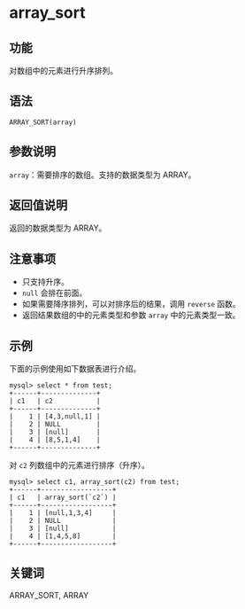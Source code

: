 # array_sort

## 功能

对数组中的元素进行升序排列。

## 语法

`ARRAY_SORT(array)`

## 参数说明

`array`：需要排序的数组。支持的数据类型为 ARRAY。

## 返回值说明

返回的数据类型为 ARRAY。

## 注意事项

* 只支持升序。
* `null` 会排在前面。
* 如果需要降序排列，可以对排序后的结果，调用 `reverse` 函数。
* 返回结果数组的中的元素类型和参数 `array` 中的元素类型一致。

## 示例

下面的示例使用如下数据表进行介绍。

```Plain Text
mysql> select * from test;
+------+--------------+
| c1   | c2           |
+------+--------------+
|    1 | [4,3,null,1] |
|    2 | NULL         |
|    3 | [null]       |
|    4 | [8,5,1,4]    |
+------+--------------+
```

对 `c2` 列数组中的元素进行排序（升序）。

```Plain Text
mysql> select c1, array_sort(c2) from test;
+------+------------------+
| c1   | array_sort(`c2`) |
+------+------------------+
|    1 | [null,1,3,4]     |
|    2 | NULL             |
|    3 | [null]           |
|    4 | [1,4,5,8]        |
+------+------------------+
```

## 关键词

ARRAY_SORT, ARRAY
